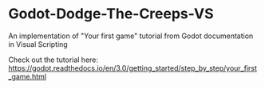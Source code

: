 # Godot-Dodge-The-Creeps-VS
An implementation of "Your first game" tutorial from Godot documentation in Visual Scripting

Check out the tutorial here: https://godot.readthedocs.io/en/3.0/getting_started/step_by_step/your_first_game.html
